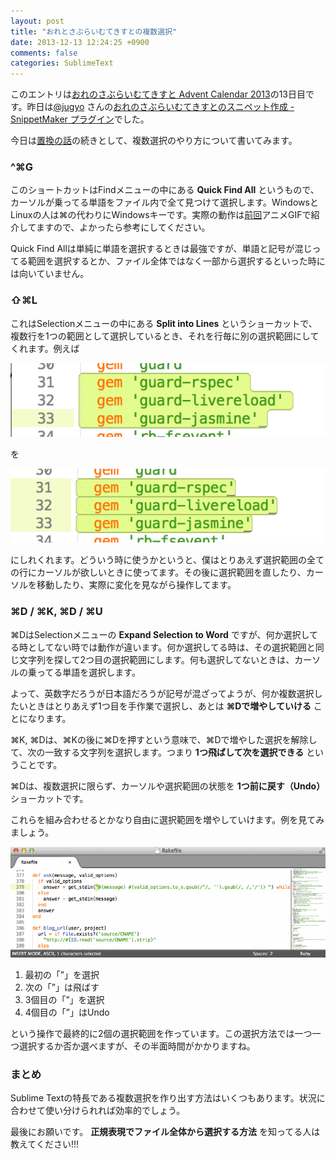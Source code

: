 ```yaml
---
layout: post
title: "おれとさぶらいむてきすとの複数選択"
date: 2013-12-13 12:24:25 +0900
comments: false
categories: SublimeText
---
```

このエントリは[おれのさぶらいむてきすと Advent Calendar 2013](http://www.adventar.org/calendars/184)の13日目です。昨日は[@jugyo](https://twitter.com/jugyo) さんの[おれのさぶらいむてきすとのスニペット作成 - SnippetMaker プラグイン](https://gist.github.com/jugyo/7927709)でした。

今日は[置換の話](http://irohiroki.github.io/blog/2013/12/09/replace-in-sublime-text-and-me/)の続きとして、複数選択のやり方について書いてみます。

### ^⌘G

このショートカットはFindメニューの中にある **Quick Find All** というもので、カーソルが乗ってる単語をファイル内で全て見つけて選択します。WindowsとLinuxの人は⌘の代わりにWindowsキーです。実際の動作は[前回](http://irohiroki.github.io/blog/2013/12/09/replace-in-sublime-text-and-me/)アニメGIFで紹介してますので、よかったら参考にしてください。

Quick Find Allは単純に単語を選択するときは最強ですが、単語と記号が混じってる範囲を選択するとか、ファイル全体ではなく一部から選択するといった時には向いていません。

### ⇧⌘L

これはSelectionメニューの中にある **Split into Lines** というショーカットで、複数行を1つの範囲として選択しているとき、それを行毎に別の選択範囲にしてくれます。例えば

![複数行単一選択](/images/sublime-text-multiline-single-selection.png)

を

![Split into lines](/images/sublime-text-split-into-lines.png)

にしれくれます。どういう時に使うかというと、僕はとりあえず選択範囲の全ての行にカーソルが欲しいときに使ってます。その後に選択範囲を直したり、カーソルを移動したり、実際に変化を見ながら操作してます。

### ⌘D / ⌘K, ⌘D / ⌘U

⌘DはSelectionメニューの **Expand Selection to Word** ですが、何か選択してる時としてない時では動作が違います。何か選択してる時は、その選択範囲と同じ文字列を探して2つ目の選択範囲にします。何も選択してないときは、カーソルの乗ってる単語を選択します。

よって、英数字だろうが日本語だろうが記号が混ざってようが、何か複数選択したいときはとりあえず1つ目を手作業で選択し、あとは **⌘Dで増やしていける** ことになります。

⌘K, ⌘Dは、⌘Kの後に⌘Dを押すという意味で、⌘Dで増やした選択を解除して、次の一致する文字列を選択します。つまり **1つ飛ばして次を選択できる** ということです。

⌘Dは、複数選択に限らず、カーソルや選択範囲の状態を **1つ前に戻す（Undo）** ショーカットです。

これらを組み合わせるとかなり自由に選択範囲を増やしていけます。例を見てみましょう。

![super + d](/images/sublime_text_super+d.gif)

1. 最初の「”」を選択
2. 次の「”」は飛ばす
3. 3個目の「”」を選択
4. 4個目の「”」はUndo

という操作で最終的に2個の選択範囲を作っています。この選択方法では一つ一つ選択するか否か選べますが、その半面時間がかかりますね。

### まとめ

Sublime Textの特長である複数選択を作り出す方法はいくつもあります。状況に合わせて使い分けられれば効率的でしょう。

最後にお願いです。 **正規表現でファイル全体から選択する方法** を知ってる人は教えてください!!!
